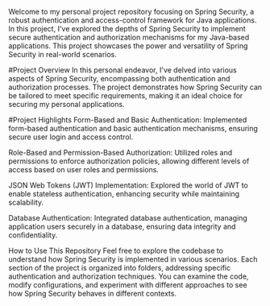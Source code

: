 Welcome to my personal project repository focusing on Spring Security, a robust authentication and access-control framework for Java applications. In this project, I've explored the depths of Spring Security to implement secure authentication and authorization mechanisms for my Java-based applications. This project showcases the power and versatility of Spring Security in real-world scenarios.

#Project Overview
In this personal endeavor, I've delved into various aspects of Spring Security, encompassing both authentication and authorization processes. The project demonstrates how Spring Security can be tailored to meet specific requirements, making it an ideal choice for securing my personal applications.

#Project Highlights
Form-Based and Basic Authentication: Implemented form-based authentication and basic authentication mechanisms, ensuring secure user login and access control.

Role-Based and Permission-Based Authorization: Utilized roles and permissions to enforce authorization policies, allowing different levels of access based on user roles and permissions.

JSON Web Tokens (JWT) Implementation: Explored the world of JWT to enable stateless authentication, enhancing security while maintaining scalability.

Database Authentication: Integrated database authentication, managing application users securely in a database, ensuring data integrity and confidentiality.

How to Use This Repository
Feel free to explore the codebase to understand how Spring Security is implemented in various scenarios. Each section of the project is organized into folders, addressing specific authentication and authorization techniques. You can examine the code, modify configurations, and experiment with different approaches to see how Spring Security behaves in different contexts.
